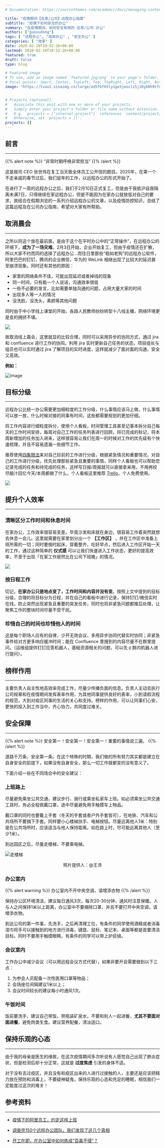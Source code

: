 ```yaml
---
# Documentation: https://sourcethemes.com/academic/docs/managing-content/

title: "疫情期间【在家/公司】远程办公指南"
subtitle: "疫情下如何安全的办公"
summary: "在疫情期间，如何安全有效的 在家/公司 办公"
authors: ["guoxudong"]
tags: [ "远程办公", "高效办公" , "安全办公" ]
categories: [ "效率" ]
date: 2020-02-10T10:52:26+08:00
lastmod: 2020-02-10T10:52:26+08:00
featured: true
draft: false
type: blog

# Featured image
# To use, add an image named `featured.jpg/png` to your page's folder.
# Focal points: Smart, Center, TopLeft, Top, TopRight, Left, Right, BottomLeft, Bottom, BottomRight.
image: "https://tvax2.sinaimg.cn/large/ad5fbf65ly1ge3jeoclz5j20yb0h9tfn.jpg"


# Projects (optional).
#   Associate this post with one or more of your projects.
#   Simply enter your project's folder or file name without extension.
#   E.g. `projects = ["internal-project"]` references `content/project/deep-learning/index.md`.
#   Otherwise, set `projects = []`.
projects: []
---
```


## 前言

---

{{% alert note %}}
 “非常时期呼唤非常担当”
{{% /alert %}}

这是我司 CEO 张世伟在复工当天致全体员工公开信的题目。2020年，在第一个不走亲戚的春节过后，我们鼠年的工作，以远程办公的形式开始了。

在进行了一周的远程办公之后，我们于2月10日正式复工，但是由于我抵沪自我隔离未满7日，只得继续在家远程办公，但是不能因为在家办公就放低对自己的要求，故结合在假期浏览的一系列介绍远程办公的文章，以及疫情防控知识，总结了这篇远程及在公司办公指南，希望对大家有所帮助。

## 取消晨会

---

之所以将这个放在最前面，是由于这个在平时办公中的“正常操作”，在远程办公的环境下，**成为了一场灾难**。2月3日开始，企业开始复工，但由于疫情还在扩散，所以大家不约而同的选择了远程办公...而往日里那些“稳如老狗”的远程办公软件，阿里巴巴的钉钉，腾讯的企业微信，华为的 WeLink 相继出现了比较大的延迟甚至崩溃现象。同时还有其他的原因：

- 家里的网络条件不佳，可能出现延迟或者掉线的现象
- 同一时间，只有能一个人说话，沟通效率很低
- 一些不必要的发言，比如需要单独沟通的问题，占用大量大家的时间
- 出现多人等一人的情况
- 没洗脸，没洗头，素颜等其他问题

同时由于中小学线上课堂的开始，各路人民教师纷纷转型十八线主播，网络环境更是变的拥挤不堪。

![](https://tvax1.sinaimg.cn/wap360/ad5fbf65gy1gbr5wkd8puj20c809f74q.jpg)

故取消线上晨会，这里就显的比较合理，同时可以采用异步的协同方式，通过 jira 和 confluence 进行工作的协同。利用 jira 实时更新自己任务的状态，项目组长与组员也可以实时通过 jira 了解项目的实时进度，这样就减少了面对面的沟通，安全又高效。

**例如：**

![image](https://tva4.sinaimg.cn/wap360/ad5fbf65gy1gbr68kif3lj20me0xumzk.jpg)

## 目标分级

---

远程办公比统一办公需要更加细粒度的工作分级，什么事情应该马上做，什么事情可以放一放，什么时候对接的同事有时间，这些都需要规划的更加仔细。

将工作内容进行细粒度拆分，使用个人看板，时间管理工具甚至记事本拆分自己每天的工作时间安排，每周对自己工作的任务列表进行回顾，将已完成的标记，将本周新增加的任务加入进来，这样很容易让我们在周一的时候对工作的优先级有个快速梳理，并且不容易遗漏一些细节工作。

推荐使用[四象限法](https://wiki.mbalib.com/wiki/%E6%97%B6%E9%97%B4%E2%80%9C%E5%9B%9B%E8%B1%A1%E9%99%90%E2%80%9D%E6%B3%95)来对自己目前的工作进行分级，根据紧急情况和重要情况，对自己的工作进行分级，优先处理那些紧急且重要的事情，同样个人看板也可以帮助您记录完成的任务和待完成的任务，这样写日报/周报就可以直接拿来用，不用再绞尽脑汁回忆今天/本周都做了什么，个人看板这里推荐 [Trello](https://trello.com)，个人免费使用。

![](https://tvax3.sinaimg.cn/large/ad5fbf65gy1gbrai6ynydj20b407kdg6.jpg)

## 提升个人效率

---

### 清晰区分工作时间和休息时间

在家办公，工作效率很容易变差。毕竟沙发和床就在身边，很容易工作着突然就想去休息一会儿。这里就需要在家里划分出一个 **【工作区】** ，并在工作区中准备上班所需的一切；同时要按时起床，穿戴整齐，吃好早点，然后进入工作区开始一天的工作，通过这种简单的 **仪式感** 可以让我们快速进入工作状态，更好的提高效率，不至于出现「在家工作居然比在公司下班晚」的情况。

![](https://tva3.sinaimg.cn/wap360/ad5fbf65gy1gbraur5ylbj20hi0fiwf8.jpg)

### 按日程工作

切记，**在家办公只是地点变了，工作时间和内容并没有变**。按照上文中提到的目标分级，合理的将目标分为日程，并在自己的看板中进行记录，保持钉钉/微信实时在线，防止突然出现紧急且重要的突发任务，同时也将非紧急问题都推后处理，让聚焦工作的整块时间尽量不受干扰。

### 珍惜自己的时间也珍惜他人的时间

这是每个职场人应有的自律，少开无效会议，多用异步协同代替实时协同；非紧急事件给对方更多响应缓冲时间；能在 Confluence 里搜到的内容尽量不在群里提问。（运维组提供钉钉应答机器人，基础资源相关的问题，可以先 `@` 群内机器人进行提问）。

## 榜样作用

---

主要负责人自主性地高效率完成工作，尽量少传播负面的信息。负责人主动去执行公司规章和在疫情期间发挥表率作用，为其他同事提供良好的表率，小到请假流程的规范，大到对疫区同事的生活的关心和支持。榜样的作用，可以让同事们心安，更快的投入到工作当中，齐心协力，共同度过难关。

## 安全保障

---

{{% alert note %}}
安全第一！安全第一！安全第一！重要的事情说三遍。
{{% /alert %}}

道路千万条，安全第一条。在这个特殊的时期，我们做的所有努力其实都是建立在自身安全的前提下，如果没有自身安全，那么一切工作就都变的没有意义了。

下面介绍一些在不同场合中的安全建议：

### 上班路上

尽量避免乘坐公共交通，建议步行、骑行或乘坐私家车上班。如必须乘坐公共交通工具时，务必全程佩戴口罩，途中尽量避免用手触摸车上物品。

戴口罩的同时也要戴上手套（冬天的手套或者户外手套皆可），在地铁、汽车和公共场所不要摘下手套。同样要小心楼梯扶手、电梯按钮。尽量远离他人1米：特别是在公共场所时，应该适当与他人保持距离。如在路上时，尽可能远离其他人（至少1米）。

到达园区之后，尽量走楼梯，不要乘电梯。

![走楼梯](https://tva1.sinaimg.cn/large/ad5fbf65gy1gbrcy6k5cxg20dc07i0y1.gif)

<center>照片提供人：@王沛</center>

### 办公室内

{{% alert warning %}}
办公室内不开中央空调，请增添衣物
{{% /alert %}}

保持办公区环境清洁，建议每日通风3次，每次20-30分钟，通风时注意保暖。人与人之间保持1米以上距离，办公室中不要摘除口罩，并且不要打开中央空调，请增添衣物。

到达公司的第一件事，先洗手，之后再清理工位，有条件的同学使用酒精或者消毒湿巾将手可以接触到的地方进行消毒，键盘、鼠标、笔记本、桌面等都是首要清洁目标。同时不要用手触摸眼睛，有条件的同学可以带上护目镜。

### 会议室内

工作办公中减少会议（可以用远程会议方式代替），如果非要开会需要做到以下三点：

1. 为参会人员配备一次性医用口罩等物品；
2. 会场座位间隔建议1米以上；
3. 会议时间较长的建议每小时通风1次。

### 午饭时间

饭前要洗手，建议自己带饭，带瓶装矿泉水，不要和别人一起进餐，**尤其不要面对面进餐**，避免肉类生食。建议营养配餐，清淡适口。

## 保持乐观的心态

---

由于我的母亲是医生的缘故，在这次疫情期间多次听说有人感觉自己出现了肺炎症状，但是检测后却十分正常，这就是 **过度焦虑** 引发的身体不适。

对于没有去过疫区，并且没有和疫区出来的人进行过接触的人，主要还是应该把精力放在预防和消毒上，不要疑神疑鬼，保持乐观的心态和充足的睡眠，相信我们一定能度过这次的难关！

## 参考资料

---

- [疫情下的阿里员工，约定这样上班](https://mp.weixin.qq.com/s/4j715itQQPLivqfX0bseRw)

- [调查完150个远程办公团队，我们发现了这几个真相](https://mp.weixin.qq.com/s/P33JO0OS4CuN7M8alLIF_Q)

- [开工在即，在办公室中如何练成“百毒不侵”？](https://www.toutiao.com/a6791254617146524173/?timestamp=1581228897&app=news_article&group_id=6791254617146524173&req_id=2020020914145701001203319422A09121)